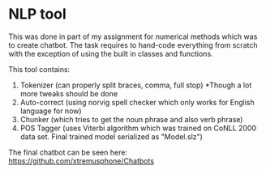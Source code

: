 # NLP tool
This was done in part of my assignment for numerical methods which was to create chatbot.
The task requires to hand-code everything from scratch with the exception of using the built in classes and functions.

This tool contains:
1. Tokenizer (can properly split braces, comma, full stop) *Though a lot more tweaks should be done
2. Auto-correct (using norvig spell checker which only works for English language for now)
3. Chunker (which tries to get the noun phrase and also verb phrase)
4. POS Tagger (uses Viterbi algorithm which was trained on CoNLL 2000 data set. Final trained model serialized as "Model.slz")

The final chatbot can be seen here:
https://github.com/xtremusphone/Chatbots
